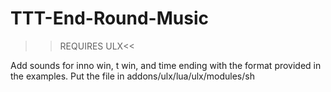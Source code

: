 TTT-End-Round-Music
===================

>>REQUIRES ULX<<

Add sounds for inno win, t win, and time ending with the format provided in the examples.
Put the file in addons/ulx/lua/ulx/modules/sh
